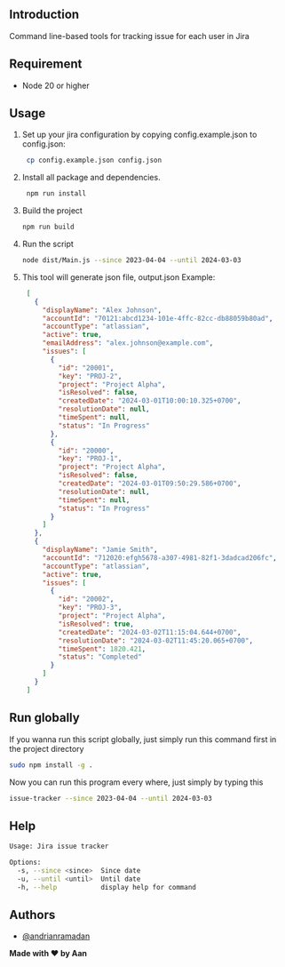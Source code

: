 ## Introduction

Command line-based tools for tracking issue for each user in Jira

## Requirement

- Node 20 or higher

## Usage

1. Set up your jira configuration by copying config.example.json to config.json:
   ```bash
    cp config.example.json config.json
   ```
2. Install all package and dependencies.
   ```bash
    npm run install
   ```
3. Build the project
    ```bash
    npm run build
    ```
4. Run the script
    ```bash
    node dist/Main.js --since 2023-04-04 --until 2024-03-03
    ```
5. This tool will generate json file, output.json
   Example:
   ```json
    [
      {
        "displayName": "Alex Johnson",
        "accountId": "70121:abcd1234-101e-4ffc-82cc-db88059b80ad",
        "accountType": "atlassian",
        "active": true,
        "emailAddress": "alex.johnson@example.com",
        "issues": [
          {
            "id": "20001",
            "key": "PROJ-2",
            "project": "Project Alpha",
            "isResolved": false,
            "createdDate": "2024-03-01T10:00:10.325+0700",
            "resolutionDate": null,
            "timeSpent": null,
            "status": "In Progress"
          },
          {
            "id": "20000",
            "key": "PROJ-1",
            "project": "Project Alpha",
            "isResolved": false,
            "createdDate": "2024-03-01T09:50:29.586+0700",
            "resolutionDate": null,
            "timeSpent": null,
            "status": "In Progress"
          }
        ]
      },
      {
        "displayName": "Jamie Smith",
        "accountId": "712020:efgh5678-a307-4981-82f1-3dadcad206fc",
        "accountType": "atlassian",
        "active": true,
        "issues": [
          {
            "id": "20002",
            "key": "PROJ-3",
            "project": "Project Alpha",
            "isResolved": true,
            "createdDate": "2024-03-02T11:15:04.644+0700",
            "resolutionDate": "2024-03-02T11:45:20.065+0700",
            "timeSpent": 1820.421,
            "status": "Completed"
          }
        ]
      }
    ]
   ```
## Run globally
If you wanna run this script globally, just simply run this command first in the project directory
```bash
sudo npm install -g .
```
Now you can run this program every where, just simply by typing this
```bash
issue-tracker --since 2023-04-04 --until 2024-03-03
```


## Help
```bash
Usage: Jira issue tracker

Options:
  -s, --since <since>  Since date
  -u, --until <until>  Until date
  -h, --help           display help for command
```

    
## Authors

- [@andrianramadan](https://www.github.com/andrianramadan)

**Made with ❤️ by Aan**
